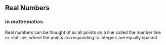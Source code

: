 ## Real Numbers
### in mathematics
Real numbers can be thought of as all points on a line called the number line or real line, where the points corresponding to integers are equally spaced
